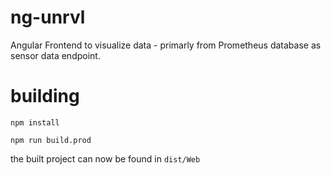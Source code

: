 # ng-unrvl

Angular Frontend to visualize data - primarly from Prometheus database as sensor data endpoint.

# building

```
npm install

npm run build.prod
```

the built project can now be found in `dist/Web`
